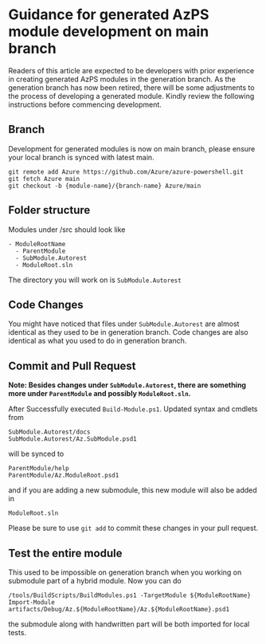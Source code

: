 # Guidance for generated AzPS module development on main branch
Readers of this article are expected to be developers with prior experience in creating generated AzPS modules in the generation branch. As the generation branch has now been retired, there will be some adjustments to the process of developing a generated module. Kindly review the following instructions before commencing development. 

## Branch
Development for generated modules is now on main branch, please ensure your local branch is synced with latest main.
```
git remote add Azure https://github.com/Azure/azure-powershell.git
git fetch Azure main
git checkout -b {module-name}/{branch-name} Azure/main
```

## Folder structure
Modules under /src should look like
````
- ModuleRootName
  - ParentModule
  - SubModule.Autorest
  - ModuleRoot.sln
````
The directory you will work on is `SubModule.Autorest`

## Code Changes
You might have noticed that files under `SubModule.Autorest` are almost identical as they used to be in generation branch. Code changes are also identical as what you used to do in generation branch.

## Commit and Pull Request
 **Note: Besides changes under `SubModule.Autorest`, there are something more under `ParentModule` and possibly `ModuleRoot.sln`.**

 After Successfully executed `Build-Module.ps1`. Updated syntax and cmdlets from
 ```
SubModule.Autorest/docs
SubModule.Autorest/Az.SubModule.psd1
 ```
 will be synced to 
 ```
ParentModule/help
ParentModule/Az.ModuleRoot.psd1
 ```
 and if you are adding a new submodule, this new module will also be added in
 ```
ModuleRoot.sln
 ```
 Please be sure to use `git add` to commit these changes in your pull request.

 ## Test the entire module
This used to be impossible on generation branch when you working on submodule part of a hybrid module. Now you can do
```
/tools/BuildScripts/BuildModules.ps1 -TargetModule ${ModuleRootName}
Import-Module artifacts/Debug/Az.${ModuleRootName}/Az.${ModuleRootName}.psd1
```
the submodule along with handwritten part will be both imported for local tests.